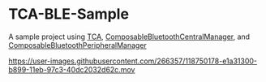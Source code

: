 # TCA-BLE-Sample

A sample project using [TCA](https://github.com/pointfreeco/swift-composable-architecture), [ComposableBluetoothCentralManager](https://github.com/tcakit/composable-bluetooth-central-manager), and [ComposableBluetoothPeripheralManager](https://github.com/tcakit/composable-bluetooth-peripheral-manager)

https://user-images.githubusercontent.com/266357/118750178-e1a31300-b899-11eb-97c3-40dc2032d62c.mov
